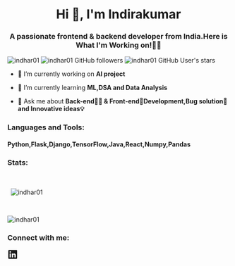 



<h1 align="center">Hi 👋, I'm Indirakumar</h1>
<h3 align="center">A passionate frontend & backend developer from India.Here is What I'm Working on!👨‍💻</h3>


<p align="left"> 
  <img src="https://komarev.com/ghpvc/?username=indhar01&label=Profile%20views&color=0e75b6&style=plastic" alt="indhar01" /> 
  <img alt="indhar01 GitHub followers" src="https://img.shields.io/github/followers/Indhar01?style=plastic">
  <img alt="indhar01 GitHub User's stars" src="https://img.shields.io/github/stars/indhar01?color=1&style=plastic">

</p>



- 🔭 I’m currently working on **AI project**

- 🌱 I’m currently learning **ML,DSA and Data Analysis**

- 💬 Ask me about **Back-end👨‍💻 & Front-end🎨Development,Bug solution🐞and Innovative ideas💡**



<h3 align="left">Languages and Tools:</h3>
<h4>Python,Flask,Django,TensorFlow,Java,React,Numpy,Pandas</h4>


<h3 align="left">Stats:</h3><br>
<p align="left">&nbsp;
  <img align="center" src="https://github-readme-stats.vercel.app/api?username=indhar01&show_icons=true&locale=en" alt="indhar01" />
</p><br>
<p><img align="center" src="https://github-readme-stats.vercel.app/api/top-langs?username=indhar01&show_icons=true&locale=en&layout=compact" alt="indhar01" /></p>

<h3 align="left">Connect with me:</h3>
<p align="left">
<svg xmlns="https://www.linkedin.com/in/indirakumars/" viewBox="0 0 24 24" data-supported-dps="24x24" fill="currentColor" class="mercado-match" width="24" height="24" focusable="false">
  <path d="M20.5 2h-17A1.5 1.5 0 002 3.5v17A1.5 1.5 0 003.5 22h17a1.5 1.5 0 001.5-1.5v-17A1.5 1.5 0 0020.5 2zM8 19H5v-9h3zM6.5 8.25A1.75 1.75 0 118.3 6.5a1.78 1.78 0 01-1.8 1.75zM19 19h-3v-4.74c0-1.42-.6-1.93-1.38-1.93A1.74 1.74 0 0013 14.19a.66.66 0 000 .14V19h-3v-9h2.9v1.3a3.11 3.11 0 012.7-1.4c1.55 0 3.36.86 3.36 3.66z"></path>
</svg>
</p>


<!--
**Indhar01/Indhar01** is a ✨ _special_ ✨ repository because its `README.md` (this file) appears on your GitHub profile.

Here are some ideas to get you started:

- 🔭 I’m currently working on Mini 
- 🌱 I’m currently learning ML,DSA and Data Analysis
- 👯 I’m looking to collaborate on ...
- 🤔 I’m looking for help with `Cloud Computing`
- 💬 Ask me about Anything
- 📫 How to reach me: ...

